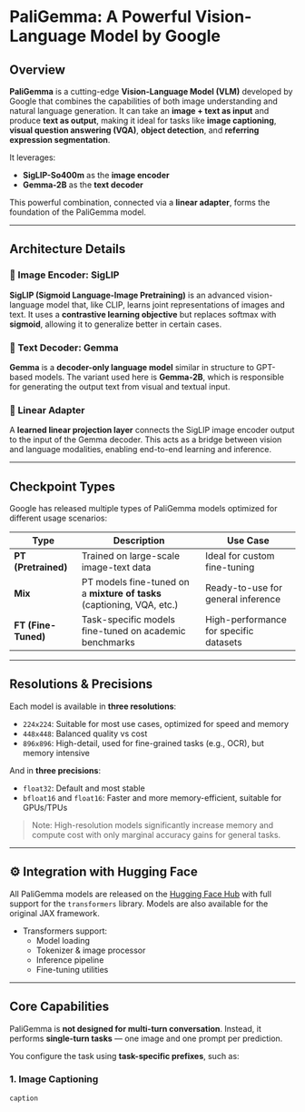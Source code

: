 # PaliGemma: A Powerful Vision-Language Model by Google

##  Overview

**PaliGemma** is a cutting-edge **Vision-Language Model (VLM)** developed by Google that combines the capabilities of both image understanding and natural language generation. It can take an **image + text as input** and produce **text as output**, making it ideal for tasks like **image captioning**, **visual question answering (VQA)**, **object detection**, and **referring expression segmentation**.

It leverages:
- **SigLIP-So400m** as the **image encoder**
- **Gemma-2B** as the **text decoder**

This powerful combination, connected via a **linear adapter**, forms the foundation of the PaliGemma model.

---

##  Architecture Details

### 🔹 Image Encoder: SigLIP

**SigLIP (Sigmoid Language-Image Pretraining)** is an advanced vision-language model that, like CLIP, learns joint representations of images and text. It uses a **contrastive learning objective** but replaces softmax with **sigmoid**, allowing it to generalize better in certain cases.

### 🔹 Text Decoder: Gemma

**Gemma** is a **decoder-only language model** similar in structure to GPT-based models. The variant used here is **Gemma-2B**, which is responsible for generating the output text from visual and textual input.

### 🔹 Linear Adapter

A **learned linear projection layer** connects the SigLIP image encoder output to the input of the Gemma decoder. This acts as a bridge between vision and language modalities, enabling end-to-end learning and inference.

---

##  Checkpoint Types

Google has released multiple types of PaliGemma models optimized for different usage scenarios:

| Type | Description | Use Case |
|------|-------------|----------|
| **PT (Pretrained)** | Trained on large-scale image-text data | Ideal for custom fine-tuning |
| **Mix** | PT models fine-tuned on a **mixture of tasks** (captioning, VQA, etc.) | Ready-to-use for general inference |
| **FT (Fine-Tuned)** | Task-specific models fine-tuned on academic benchmarks | High-performance for specific datasets |

---

##  Resolutions & Precisions

Each model is available in **three resolutions**:
- `224x224`: Suitable for most use cases, optimized for speed and memory
- `448x448`: Balanced quality vs cost
- `896x896`: High-detail, used for fine-grained tasks (e.g., OCR), but memory intensive

And in **three precisions**:
- `float32`: Default and most stable
- `bfloat16` and `float16`: Faster and more memory-efficient, suitable for GPUs/TPUs

> Note: High-resolution models significantly increase memory and compute cost with only marginal accuracy gains for general tasks.

---

## ⚙️ Integration with Hugging Face

All PaliGemma models are released on the [Hugging Face Hub](https://huggingface.co/collections/google/paligemma-664c3241e85bb67f93cb429e) with full support for the `transformers` library. Models are also available for the original JAX framework.

- Transformers support:
  - Model loading
  - Tokenizer & image processor
  - Inference pipeline
  - Fine-tuning utilities

---

##  Core Capabilities

PaliGemma is **not designed for multi-turn conversation**. Instead, it performs **single-turn tasks** — one image and one prompt per prediction.

You configure the task using **task-specific prefixes**, such as:

### 1.  Image Captioning
```text
caption
